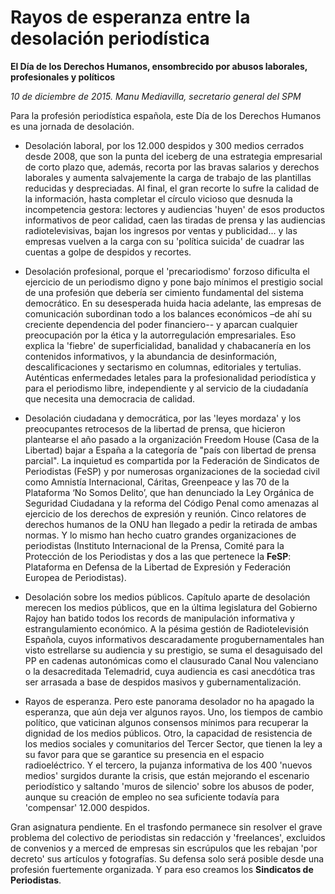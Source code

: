 # Rayos de esperanza entre la desolación periodística

**El Día de los Derechos Humanos, ensombrecido por abusos laborales, profesionales y políticos**

*10 de diciembre de 2015. Manu Mediavilla, secretario general del SPM*

Para la profesión periodística española, este Día de los Derechos Humanos es una jornada de desolación.

- Desolación laboral, por los 12.000 despidos y 300 medios cerrados desde 2008, que son la punta del iceberg de una estrategia empresarial de corto plazo que, además, recorta por las bravas salarios y derechos laborales y aumenta salvajemente la carga de trabajo de las plantillas reducidas y despreciadas. Al final, el gran recorte lo sufre la calidad de la información, hasta completar el círculo vicioso que desnuda la incompetencia gestora: lectores y audiencias 'huyen' de esos productos informativos de peor calidad, caen las tiradas de prensa y las audiencias radiotelevisivas, bajan los ingresos por ventas y publicidad... y las empresas vuelven a la carga con su 'política suicida' de cuadrar las cuentas a golpe de despidos y recortes.

- Desolación profesional, porque el 'precariodismo' forzoso dificulta el ejercicio de un periodismo digno y pone bajo mínimos el prestigio social de una profesión que debería ser cimiento fundamental del sistema democrático. En su desesperada huida hacia adelante, las empresas de comunicación subordinan todo a los balances económicos –de ahí su creciente dependencia del poder financiero-- y aparcan cualquier preocupación por la ética y la autorregulación empresariales. Eso explica la 'fiebre' de superficialidad, banalidad y chabacanería en los contenidos informativos, y la abundancia de desinformación, descalificaciones y sectarismo en columnas, editoriales y tertulias. Auténticas enfermedades letales para la profesionalidad periodística y para el periodismo libre, independiente y al servicio de la ciudadanía que necesita una democracia de calidad.

- Desolación ciudadana y democrática, por las 'leyes mordaza' y los preocupantes retrocesos de la libertad de prensa, que hicieron plantearse el año pasado a la organización Freedom House (Casa de la Libertad) bajar a España a la categoría de "país con libertad de prensa parcial". La inquietud es compartida por la Federación de Sindicatos de Periodistas (FeSP) y por numerosas organizaciones de la sociedad civil como Amnistía Internacional, Cáritas, Greenpeace y las 70 de la Plataforma ‘No Somos Delito’, que han denunciado la Ley Orgánica de Seguridad Ciudadana y la reforma del Código Penal como amenazas al ejercicio de los derechos de expresión y reunión. Cinco relatores de derechos humanos de la ONU han llegado a pedir la retirada de ambas normas. Y lo mismo han hecho cuatro grandes organizaciones de periodistas (Instituto Internacional de la Prensa, Comité para la Protección de los Periodistas y dos a las que pertenece la **FeSP**: Plataforma en Defensa de la Libertad de Expresión y Federación Europea de Periodistas).

- Desolación sobre los medios públicos. Capítulo aparte de desolación merecen los medios públicos, que en la última legislatura del Gobierno Rajoy han batido todos los records de manipulación informativa y estrangulamiento económico. A la pésima gestión de Radiotelevisión Española, cuyos informativos descaradamente progubernamentales han visto estrellarse su audiencia y su prestigio, se suma el desaguisado del PP en cadenas autonómicas como el clausurado Canal Nou valenciano o la desacreditada Telemadrid, cuya audiencia es casi anecdótica tras ser arrasada a base de despidos masivos y gubernamentalización.

- Rayos de esperanza. Pero este panorama desolador no ha apagado la esperanza, que aún deja ver algunos rayos. Uno, los tiempos de cambio político, que vaticinan algunos consensos mínimos para recuperar la dignidad de los medios públicos. Otro, la capacidad de resistencia de los medios sociales y comunitarios del Tercer Sector, que tienen la ley a su favor para que se garantice su presencia en el espacio radioeléctrico. Y el tercero, la pujanza informativa de los 400 'nuevos medios' surgidos durante la crisis, que están mejorando el escenario periodístico y saltando 'muros de silencio' sobre los abusos de poder, aunque su creación de empleo no sea suficiente todavía para 'compensar' 12.000 despidos.

Gran asignatura pendiente. En el trasfondo permanece sin resolver el grave problema del colectivo de periodistas sin redacción y 'freelances', excluidos de convenios y a merced de empresas sin escrúpulos que les rebajan 'por decreto' sus artículos y fotografías. Su defensa solo será posible desde una profesión fuertemente organizada. Y para eso creamos los **Sindicatos de Periodistas**.

